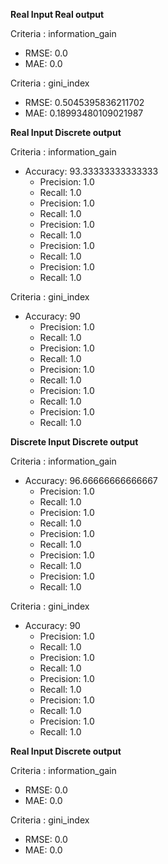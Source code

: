 **Real Input Real output**

Criteria : information_gain
- RMSE:  0.0
- MAE:  0.0

Criteria : gini_index
- RMSE:  0.5045395836211702
- MAE:  0.18993480109021987

**Real Input Discrete output**

Criteria : information_gain
- Accuracy:  93.33333333333333
    - Precision:  1.0
    - Recall:  1.0
    - Precision:  1.0
    - Recall:  1.0
    - Precision:  1.0
    - Recall:  1.0
    - Precision:  1.0
    - Recall:  1.0
    - Precision:  1.0
    - Recall:  1.0

Criteria : gini_index
- Accuracy:  90
    - Precision:  1.0
    - Recall:  1.0
    - Precision:  1.0
    - Recall:  1.0
    - Precision:  1.0
    - Recall:  1.0
    - Precision:  1.0
    - Recall:  1.0
    - Precision:  1.0
    - Recall:  1.0

**Discrete Input Discrete output**

Criteria : information_gain
- Accuracy:  96.66666666666667
    - Precision:  1.0
    - Recall:  1.0
    - Precision:  1.0
    - Recall:  1.0
    - Precision:  1.0
    - Recall:  1.0
    - Precision:  1.0
    - Recall:  1.0
    - Precision:  1.0
    - Recall:  1.0

Criteria : gini_index
- Accuracy:  90
    - Precision:  1.0
    - Recall:  1.0
    - Precision:  1.0
    - Recall:  1.0
    - Precision:  1.0
    - Recall:  1.0
    - Precision:  1.0
    - Recall:  1.0
    - Precision:  1.0
    - Recall:  1.0

**Real Input Discrete output**

Criteria : information_gain
- RMSE:  0.0
- MAE:  0.0

Criteria : gini_index
- RMSE:  0.0
- MAE:  0.0
